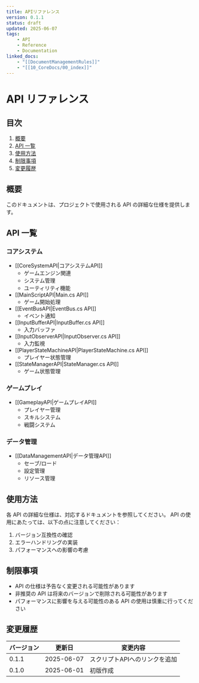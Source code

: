 ```yaml
---
title: APIリファレンス
version: 0.1.1
status: draft
updated: 2025-06-07
tags:
    - API
    - Reference
    - Documentation
linked_docs:
    - "[[DocumentManagementRules]]"
    - "[[10_CoreDocs/00_index]]"
---
```


# API リファレンス

## 目次

1. [概要](#概要)
2. [API 一覧](#api一覧)
3. [使用方法](#使用方法)
4. [制限事項](#制限事項)
5. [変更履歴](#変更履歴)

## 概要

このドキュメントは、プロジェクトで使用される API の詳細な仕様を提供します。

## API 一覧

### コアシステム

-   [[CoreSystemAPI|コアシステムAPI]]
    -   ゲームエンジン関連
    -   システム管理
    -   ユーティリティ機能
-   [[MainScriptAPI|Main.cs API]]
    -   ゲーム開始処理
-   [[EventBusAPI|EventBus.cs API]]
    -   イベント通知
-   [[InputBufferAPI|InputBuffer.cs API]]
    -   入力バッファ
-   [[InputObserverAPI|InputObserver.cs API]]
    -   入力監視
-   [[PlayerStateMachineAPI|PlayerStateMachine.cs API]]
    -   プレイヤー状態管理
-   [[StateManagerAPI|StateManager.cs API]]
    -   ゲーム状態管理

### ゲームプレイ

-   [[GameplayAPI|ゲームプレイAPI]]
    -   プレイヤー管理
    -   スキルシステム
    -   戦闘システム

### データ管理

-   [[DataManagementAPI|データ管理API]]
    -   セーブ/ロード
    -   設定管理
    -   リソース管理

## 使用方法

各 API の詳細な仕様は、対応するドキュメントを参照してください。
API の使用にあたっては、以下の点に注意してください：

1. バージョン互換性の確認
2. エラーハンドリングの実装
3. パフォーマンスへの影響の考慮

## 制限事項

-   API の仕様は予告なく変更される可能性があります
-   非推奨の API は将来のバージョンで削除される可能性があります
-   パフォーマンスに影響を与える可能性のある API の使用は慎重に行ってください

## 変更履歴

| バージョン | 更新日     | 変更内容 |
| ---------- | ---------- | -------- |
| 0.1.1      | 2025-06-07 | スクリプトAPIへのリンクを追加 |
| 0.1.0      | 2025-06-01 | 初版作成 |
